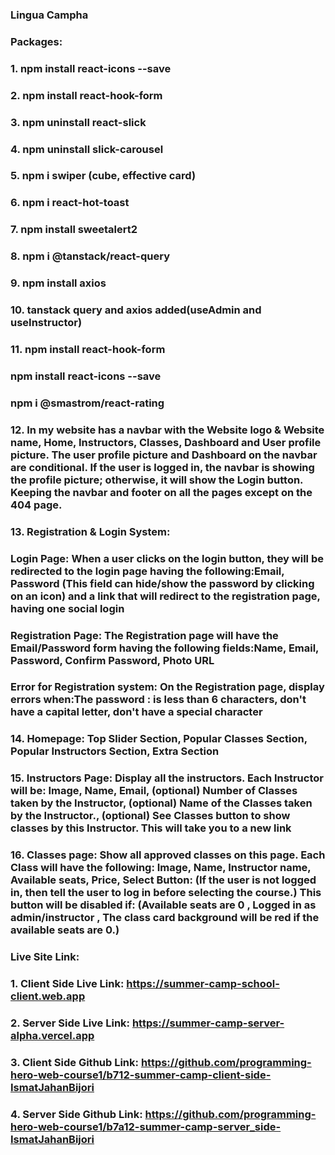 ### Lingua Campha
### Packages:
### 1. npm install react-icons --save
### 2. npm install react-hook-form
### 3. npm uninstall react-slick
### 4. npm uninstall slick-carousel
### 5. npm i swiper (cube, effective card)
### 6. npm i react-hot-toast
### 7. npm install sweetalert2
### 8. npm i @tanstack/react-query
### 9. npm install axios
### 10. tanstack query and axios added(useAdmin and useInstructor)
### 11. npm install react-hook-form

### npm install react-icons --save

### npm i @smastrom/react-rating

### 12. In my website has a navbar with the Website logo & Website name, Home, Instructors, Classes, Dashboard and User profile picture. The user profile picture and Dashboard on the navbar are conditional. If the user is logged in, the navbar is showing the profile picture; otherwise, it will show the Login button. Keeping the navbar and footer on all the pages except on the 404 page.

### 13. Registration & Login System:

###     Login Page: When a user clicks on the login button, they will be redirected to the login page having the following:Email, Password (This field can hide/show the password by clicking on an icon) and a link that will redirect to the registration page, having one social login

###     Registration Page: The Registration page will have the Email/Password form having the following fields:Name, Email, Password, Confirm Password, Photo URL
###     Error for Registration system: On the Registration page, display errors when:The password : is less than 6 characters, don't have a capital letter, don't have a special character

### 14. Homepage: Top Slider Section, Popular Classes Section, Popular Instructors Section, Extra Section
### 15. Instructors Page: Display all the instructors. Each Instructor will be: Image, Name, Email, (optional) Number of Classes taken by the Instructor, (optional) Name of the Classes taken by the Instructor., (optional) See Classes button to show classes by this Instructor. This will take you to a new link

### 16. Classes page: Show all approved classes on this page. Each Class will have the following: Image, Name, Instructor name, Available seats, Price, Select Button: (If the user is not logged in, then tell the user to log in before selecting the course.) This button will be disabled if: (Available seats are 0 , Logged in as admin/instructor , The class card background will be red if the available seats are 0.)

### Live Site Link:
### 1. Client Side Live Link: https://summer-camp-school-client.web.app
### 2. Server Side Live Link: https://summer-camp-server-alpha.vercel.app
### 3. Client Side Github Link: https://github.com/programming-hero-web-course1/b712-summer-camp-client-side-IsmatJahanBijori
### 4. Server Side Github Link: https://github.com/programming-hero-web-course1/b7a12-summer-camp-server_side-IsmatJahanBijori
